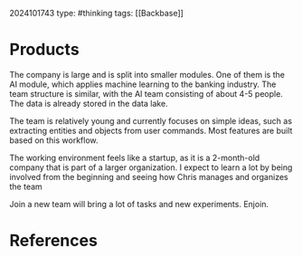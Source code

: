 2024101743
type: #thinking
tags: [[Backbase]]

# Products
The company is large and is split into smaller modules. One of them is the AI module, which applies machine learning to the banking industry. The team structure is similar, with the AI team consisting of about 4-5 people. The data is already stored in the data lake.

The team is relatively young and currently focuses on simple ideas, such as extracting entities and objects from user commands. Most features are built based on this workflow.

The working environment feels like a startup, as it is a 2-month-old company that is part of a larger organization. I expect to learn a lot by being involved from the beginning and seeing how Chris manages and organizes the team

Join a new team will bring a lot of tasks and new experiments. Enjoin.
# References
